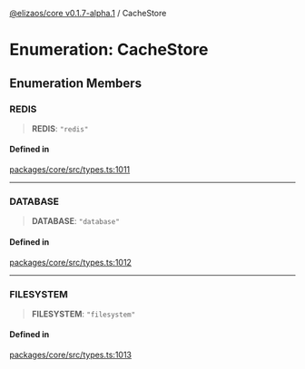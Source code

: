 [@elizaos/core v0.1.7-alpha.1](../index.md) / CacheStore

# Enumeration: CacheStore

## Enumeration Members

### REDIS

> **REDIS**: `"redis"`

#### Defined in

[packages/core/src/types.ts:1011](https://github.com/elizaOS/eliza/blob/main/packages/core/src/types.ts#L1011)

***

### DATABASE

> **DATABASE**: `"database"`

#### Defined in

[packages/core/src/types.ts:1012](https://github.com/elizaOS/eliza/blob/main/packages/core/src/types.ts#L1012)

***

### FILESYSTEM

> **FILESYSTEM**: `"filesystem"`

#### Defined in

[packages/core/src/types.ts:1013](https://github.com/elizaOS/eliza/blob/main/packages/core/src/types.ts#L1013)

